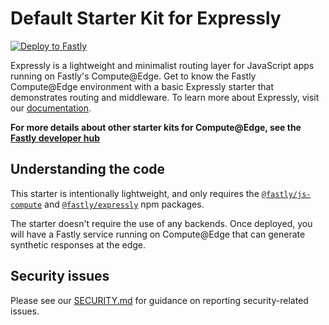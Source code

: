 # Default Starter Kit for Expressly

[![Deploy to Fastly](https://deploy.edgecompute.app/button)](https://deploy.edgecompute.app/deploy)

Expressly is a lightweight and minimalist routing layer for JavaScript apps running on Fastly's Compute@Edge. Get to know the Fastly Compute@Edge environment with a basic Expressly starter that demonstrates routing and middleware. To learn more about Expressly, visit our [documentation](https://expressly.edgecompute.app/).

**For more details about other starter kits for Compute@Edge, see the [Fastly developer hub](https://developer.fastly.com/solutions/starters)**

## Understanding the code

This starter is intentionally lightweight, and only requires the [`@fastly/js-compute`](https://www.npmjs.com/package/@fastly/js-compute) and [`@fastly/expressly`](https://www.npmjs.com/package/@fastly/expressly) npm packages. 

The starter doesn't require the use of any backends. Once deployed, you will have a Fastly service running on Compute@Edge that can generate synthetic responses at the edge.

## Security issues

Please see our [SECURITY.md](SECURITY.md) for guidance on reporting security-related issues.
